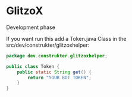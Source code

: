 # GlitzoX

Development phase


If you want run this add a Token.java Class in the src/dev/construkter/glitzoxhelper:
```java
package dev.construkter.glitzoxhelper;

public class Token {
    public static String get() {
        return "YOUR BOT TOKEN";
    }
}
```

